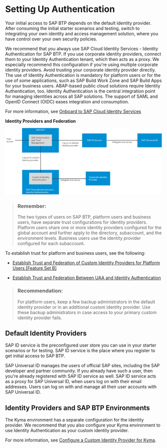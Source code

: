 <!-- loio1dbce9caa4314103bbc9a7e3ca548280 -->

# Setting Up Authentication

Your initial access to SAP BTP depends on the default identity provider. After consuming the initial starter scenarios and testing, switch to integrating your own identity and access management solution, where you have control over your own security policies.

We recommend that you always use SAP Cloud Identity Services - Identity Authentication for SAP BTP. If you use corporate identity providers, connect them to your Identity Authentication tenant, which then acts as a proxy. We especially recommend this configuration if you're using multiple corporate identity providers. Avoid trusting your corporate identity provider directly. The use of Identity Authentication is mandatory for platform users or for the use of some applications, such as SAP Build Work Zone and SAP Build Apps for your business users. ABAP-based public cloud solutions require Identity Authentication, too. Identity Authentication is the central integration point for managing identities across all SAP solutions. The support of SAML and OpenID Connect \(OIDC\) eases integration and consumption.

For more information, see [Onboard to SAP Cloud Identity Services](../onboard-to-sap-cloud-identity-services-9c897ee.md)

  
  
**Identity Providers and Federation**

![](../images/IdP_Proxies_f7fb7d4.png "Identity Providers and Federation")

> ### Remember:  
> The two types of users on SAP BTP, platform users and business users, have separate trust configurations for identity providers. Platform users share one or more identity providers configured for the global account and further apply to the directory, subaccount, and the environment levels. Business users use the identity provider configured for each subaccount.

To establish trust for platform and business users, see the following:

-   [Establish Trust and Federation of Custom Identity Providers for Platform Users \[Feature Set B\]](https://help.sap.com/docs/BTP/65de2977205c403bbc107264b8eccf4b/c36898473d704e07a33268c9f9d29515.html)

-   [Establish Trust and Federation Between UAA and Identity Authentication](https://help.sap.com/docs/BTP/65de2977205c403bbc107264b8eccf4b/161f8f0cfac64c4fa2d973bc5f08a894.html)


> ### Recommendation:  
> For platform users, keep a few backup administrators in the default identity provider or in an additional custom identity provider. Use these backup administrators in case access to your primary custom identity provider fails.



<a name="loio1dbce9caa4314103bbc9a7e3ca548280__section_wfk_fbw_1yb"/>

## Default Identity Providers

SAP ID service is the preconfigured user store you can use in your starter scenarios or for testing. SAP ID service is the place where you register to get initial access to SAP BTP.

SAP Universal ID manages the users of official SAP sites, including the SAP developer and partner community. If you already have such a user, then you're already registered with SAP ID service as well. SAP ID service acts as a proxy for SAP Universal ID, when users log on with their email addresses. Users can log on with and manage all their user accounts with SAP Universal ID.



<a name="loio1dbce9caa4314103bbc9a7e3ca548280__section_kzx_hyw_dyb"/>

## Identity Providers and SAP BTP Environments

The Kyma environment has a separate configuration for the identity provider. We recommend that you also configure your Kyma environment to use Identity Authentication as your custom identity provider.

For more information, see [Configure a Custom Identity Provider for Kyma](https://help.sap.com/docs/BTP/65de2977205c403bbc107264b8eccf4b/67bcc6e2d4d749659faf3ede1853f19e.html).

